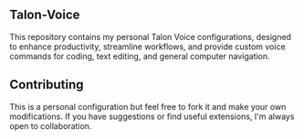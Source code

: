 ## Talon-Voice

This repository contains my personal Talon Voice configurations, designed to enhance productivity, streamline workflows, and provide custom voice commands for coding, text editing, and general computer navigation.

## Contributing

This is a personal configuration but feel free to fork it and make your own modifications. If you have suggestions or find useful extensions, I'm always open to collaboration.



